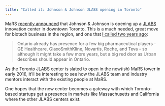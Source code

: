 ```yaml
---
title: "Called it: Johnson & Johnson JLABS opening in Toronto"
---
```


MaRS [recently announced](http://www.marsdd.com/media-centre/ontario-government-university-of-toronto-and-mars-secure-johnson-johnson-innovation-jlabs-for-toronto-first-jlabs-incubator-outside-of-united-states/) that Johnson &amp; Johnson is opening up a [JLABS](http://jlabs.jnjinnovation.com/) innovation center in downtown Toronto. This is a much needed, great move for biotech business in the region, and one that [I called two years ago](http://www.checkmatescientist.net/2013/07/johnson-and-johnsons-big-red-doors-open.html):

> Ontario already has presence for a few big pharmaceutical players - GE Healthcare, GlaxoSmithKline, Novartis, Roche, and Teva - so although it might take a few more years, but a big red door as Urban describes should appear in Ontario.

As the Toronto JLABS center is slated to open in the new(ish) MaRS tower in early 2016, it'll be interesting to see how the JLABS team and industry mentors interact with the existing people at MaRS. 

One hopes that the new center becomes a gateway with which Toronto-based startups get a presence in markets like Massachusetts and California where the other JLABS centers exist.
